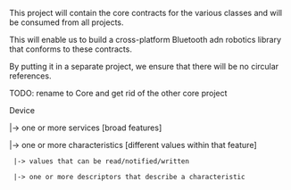 This project will contain the core contracts for the various classes and will be consumed from all projects.

This will enable us to build a cross-platform Bluetooth adn robotics library that conforms to these contracts.

By putting it in a separate project, we ensure that there will be no circular references.

TODO: rename to Core and get rid of the other core project

Device

 |-> one or more services [broad features]

   |-> one or more characteristics [different values within that feature]

     |-> values that can be read/notified/written

     |-> one or more descriptors that describe a characteristic

